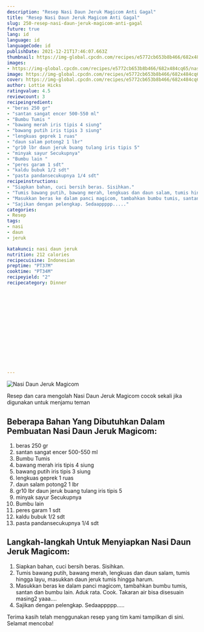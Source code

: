 ```yaml
---
description: "Resep Nasi Daun Jeruk Magicom Anti Gagal"
title: "Resep Nasi Daun Jeruk Magicom Anti Gagal"
slug: 250-resep-nasi-daun-jeruk-magicom-anti-gagal
future: true
lang: id
language: id
languageCode: id
publishDate: 2021-12-21T17:46:07.663Z 
thumbnail: https://img-global.cpcdn.com/recipes/e5772cb653b8b466/682x484cq65/nasi-daun-jeruk-magicom-foto-resep-utama.webp
images:
- https://img-global.cpcdn.com/recipes/e5772cb653b8b466/682x484cq65/nasi-daun-jeruk-magicom-foto-resep-utama.webp
image: https://img-global.cpcdn.com/recipes/e5772cb653b8b466/682x484cq65/nasi-daun-jeruk-magicom-foto-resep-utama.webp
cover: https://img-global.cpcdn.com/recipes/e5772cb653b8b466/682x484cq65/nasi-daun-jeruk-magicom-foto-resep-utama.webp
author: Lottie Hicks
ratingvalue: 4.5
reviewcount: 3
recipeingredient:
- "beras 250 gr"
- "santan sangat encer 500-550 ml"
- "Bumbu Tumis "
- "bawang merah iris tipis 4 siung"
- "bawang putih iris tipis 3 siung"
- "lengkuas geprek 1 ruas"
- "daun salam potong2 1 lbr"
- "gr10 lbr daun jeruk buang tulang iris tipis 5"
- "minyak sayur Secukupnya"
- "Bumbu lain "
- "peres garam 1 sdt"
- "kaldu bubuk 1/2 sdt"
- "pasta pandansecukupnya 1/4 sdt"
recipeinstructions:
- "Siapkan bahan, cuci bersih beras. Sisihkan."
- "Tumis bawang putih, bawang merah, lengkuas dan daun salam, tumis hingga layu, masukkan daun jeruk tumis hingga harum."
- "Masukkan beras ke dalam panci magicom, tambahkan bumbu tumis, santan dan bumbu lain. Aduk rata. Cook. Takaran air bisa disesuain masing2 yaaa...."
- "Sajikan dengan pelengkap. Sedaappppp....."
categories:
- Resep
tags:
- nasi
- daun
- jeruk

katakunci: nasi daun jeruk 
nutrition: 212 calories
recipecuisine: Indonesian
preptime: "PT37M"
cooktime: "PT34M"
recipeyield: "2"
recipecategory: Dinner


     
    
    
    
    
    
    
    
    
    
    
      
    
---
```



![Nasi Daun Jeruk Magicom](https://img-global.cpcdn.com/recipes/e5772cb653b8b466/682x484cq65/nasi-daun-jeruk-magicom-foto-resep-utama.webp)

Resep dan cara mengolah  Nasi Daun Jeruk Magicom cocok sekali jika digunakan untuk menjamu teman

<!--inarticleads1-->

## Beberapa Bahan Yang Dibutuhkan Dalam Pembuatan Nasi Daun Jeruk Magicom:

1. beras 250 gr
1. santan sangat encer 500-550 ml
1. Bumbu Tumis 
1. bawang merah iris tipis 4 siung
1. bawang putih iris tipis 3 siung
1. lengkuas geprek 1 ruas
1. daun salam potong2 1 lbr
1. gr10 lbr daun jeruk buang tulang iris tipis 5
1. minyak sayur Secukupnya
1. Bumbu lain 
1. peres garam 1 sdt
1. kaldu bubuk 1/2 sdt
1. pasta pandansecukupnya 1/4 sdt



<!--inarticleads2-->

## Langkah-langkah Untuk Menyiapkan Nasi Daun Jeruk Magicom:

1. Siapkan bahan, cuci bersih beras. Sisihkan.
1. Tumis bawang putih, bawang merah, lengkuas dan daun salam, tumis hingga layu, masukkan daun jeruk tumis hingga harum.
1. Masukkan beras ke dalam panci magicom, tambahkan bumbu tumis, santan dan bumbu lain. Aduk rata. Cook. Takaran air bisa disesuain masing2 yaaa....
1. Sajikan dengan pelengkap. Sedaappppp.....




Terima kasih telah menggunakan resep yang tim kami tampilkan di sini. Selamat mencoba!
